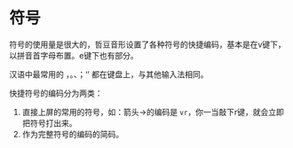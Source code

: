 # 符号
符号的使用量是很大的，哲豆音形设置了各种符号的快捷编码，基本是在v键下，以拼音首字母布置。e键下也有部分。

汉语中最常用的 ，。、；‘’ 都在键盘上，与其他输入法相同。

快捷符号的编码分为两类：
1. 直接上屏的常用的符号，如：箭头→的编码是 `vr`，你一当敲下r键，就会立即把符号打出来。
2. 作为完整符号的编码的简码。
